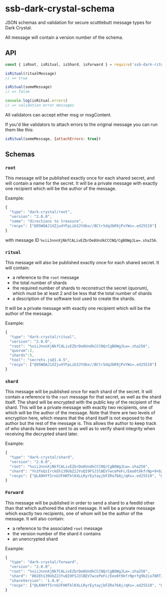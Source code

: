 # ssb-dark-crystal-schema

JSON schemas and validation for secure scuttlebutt message types for Dark Crystal.

All message will contain a version number of the schema.

## API

```js
const { isRoot, isRitual, isShard, isForward } = require('ssb-dark-ritual-schema')

isRitual(ritualMessage)
// => true

isRitual(someMessage)
// => false

console.log(isRitual.errors)
// => validation error messages

```

All validators can accept either msg or msgContent.

If you'd like validators to attach errors to the original message you can run them like this:

```js
isRitual(someMessage, {attachErrors: true})
```

## Schemas

### `root`

This message will be published exactly once for each shared secret, and will contain a name for the secret.  It will be a private message with exactly one recipient which will be the author of the message.

Example:

```js
{
  "type": "dark-crystal/root",
  "version": "2.0.0",
  "name": "directions to treasure",
  "recps": ["@95WQAJ1XZju4YFpLib3JYdbx//BCtr5dq3bR9jPxYWs=.ed25519"]
}
```
with message ID `%viiJnnnXjNkfCALivEZbrDe8UndkCCCNQ/CgBOWgJLw=.sha256`.

### `ritual`

This message will also be published exactly once for each shared secret.  It will contain:
* a reference to the `root` message
* the total number of shards
* the required number of shards to reconstruct the secret (quorum), which must be at least 2 and be less that the total number of shards
* a description of the software tool used to create the shards.

It will be a private message with exactly one recipient which will be the author of the message.

Example:


```js
{
  "type": "dark-crystal/ritual",
  "version": "2.0.0",
  "root": "%viiJnnnXjNkfCALivEZbrDe8UndkCCCNQ/CgBOWgJLw=.sha256",
  "quorum":2,
  "shards":5,
  "tool": "secrets.js@1.4.5",
  "recps": ["@95WQAJ1XZju4YFpLib3JYdbx//BCtr5dq3bR9jPxYWs=.ed25519"]
}
```

### `shard`

This message will be published once for each shard of the secret.  It will contain a reference to the `root` message for that secret, as well as the shard itself.  The shard will be encrypted with the public key of the recipient of the shard.  This will be a private message with exactly two recipients, one of which will be the author of the message.  Note that there are two levels of encryption here, which means that the shard itself is not exposed to the author but the rest of the message is.  This allows the author to keep track of who shards have been sent to as well as to verify shard integrity when receiving the decrypted shard later.

Example:

```js
{
  "type": "dark-crystal/shard",
  "version": "2.0.0",
  "root": "%viiJnnnXjNkfCALivEZbrDe8UndkCCCNQ/CgBOWgJLw=.sha256",
  "shard": "Yn3foQzIrckEh139UbZ2JYuQI9FSJ3lBEV7wcePeFc/Eeo0t9kfrNp+9+bZio76RTJOM7pVEo1AUJFFupGStwNHtXmcQ9msnvnvR1RW5qLxX3luNMe+m45jcDLDCwPU237TJFIqYbUbd/DeI3YFiFH+AMU8XAPTV9scukFMVSTDrr/Li6fI=.box",
  "recps": ["@LA9HYf5rnUJFHHTklKXLLRyrEytayjbFZRo76Aj/qKs=.ed25519", "@95WQAJ1XZju4YFpLib3JYdbx//BCtr5dq3bR9jPxYWs=.ed25519"]
}
```

### `Forward`

This message will be published in order to send a shard to a feedId other than that which authored the shard message. It will be a private message which exactly two recipients, one of whom will be the author of the message.  It will also contain:
- a reference to the associated `root` message
- the version number of the shard it contains
- an unencrypted shard

Example:

```js
{
  "type": "dark-crystal/forward",
  "version": "2.0.0",
  "root": "%viiJnnnXjNkfCALivEZbrDe8UndkCCCNQ/CgBOWgJLw=.sha256",
  "shard": "802Eh139UbZ2JYuQI9FSJ3lBEV7wcePeFc/Eeo0t9kfrNp+fg9bZio76RTJOM7pVEo1AUJFFupGStwNHtXmcQ9msnvnvR1RW5qLxX3luNMem45jcDLDCwPU237TJFIqYbUbd/DeI3YFiFH+AMU8XAPTV9scukFMV",
  "shareVersion": '1.0.0',
  "recps": ["@LA9HYf5rnUJFHHTklKXLLRyrEytayjbFZRo76Aj/qKs=.ed25519", "@95WQAJ1XZju4YFpLib3JYdbx//BCtr5dq3bR9jPxYWs=.ed25519"]
}
```
